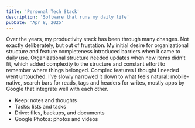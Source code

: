 ```yaml
---
title: 'Personal Tech Stack'
description: 'Software that runs my daily life'
pubDate: 'Apr 8, 2025'
---
```


Over the years, my productivity stack has been through many changes. Not exactly deliberately, but out of frustation. My initial desire for organizational structure and feature completeness introduced barriers when it came to daily use. Organizational structure needed updates when new items didn't fit, which added complexity to the structure and constant effort to remember where things belonged. Complex features I thought I needed went untouched. I’ve slowly narrowed it down to what feels natural: mobile-native, search bars for reads, tags and headers for writes, mostly apps by Google that integrate well with each other.

- Keep: notes and thoughts
- Tasks: lists and tasks
- Drive: files, backups, and documents
- Google Photos: photos and videos
